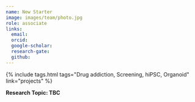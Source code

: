 ```yaml
---
name: New Starter
image: images/team/photo.jpg
role: associate
links:
  email:
  orcid:
  google-scholar:
  research-gate:
  github:
---
```


{%
  include tags.html
  tags="Drug addiction, Screening, hiPSC, Organoid"
  link="projects"
%}

<strong>Research Topic: TBC</strong>

